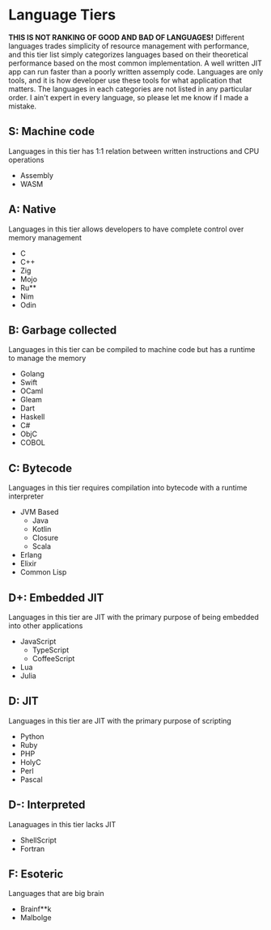 # Language Tiers

**THIS IS NOT RANKING OF GOOD AND BAD OF LANGUAGES!**
Different languages trades simplicity of resource management with performance, and this tier list simply categorizes languages based on their theoretical performance based on the most common implementation. A well written JIT app can run faster than a poorly written assemply code. Languages are only tools, and it is how developer use these tools for what application that matters. The languages in each categories are not listed in any particular order. I ain't expert in every language, so please let me know if I made a mistake.

## S: Machine code

Languages in this tier has 1:1 relation between written instructions and CPU operations 

- Assembly
- WASM

## A: Native

Languages in this tier allows developers to have complete control over memory management

- C
- C++
- Zig
- Mojo
- Ru**
- Nim
- Odin

## B: Garbage collected

Languages in this tier can be compiled to machine code but has a runtime to manage the memory

- Golang
- Swift
- OCaml
- Gleam
- Dart
- Haskell
- C#
- ObjC
- COBOL

## C: Bytecode

Languages in this tier requires compilation into bytecode with a runtime interpreter

- JVM Based
  - Java
  - Kotlin
  - Closure
  - Scala
- Erlang
- Elixir
- Common Lisp

## D+: Embedded JIT

Languages in this tier are JIT with the primary purpose of being embedded into other applications

- JavaScript
  - TypeScript
  - CoffeeScript
- Lua
- Julia

## D: JIT

Languages in this tier are JIT with the primary purpose of scripting

- Python
- Ruby
- PHP
- HolyC
- Perl
- Pascal

## D-: Interpreted

Lanaguages in this tier lacks JIT

- ShellScript
- Fortran

## F: Esoteric

Languages that are big brain

- Brainf**k
- Malbolge
